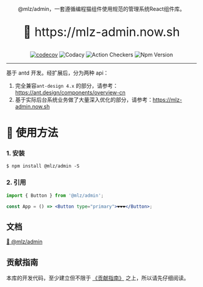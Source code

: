 <p align="center">
@mlz/admin，一套遵循编程猫组件使用规范的管理系统React组件库。
</p>
<p align="center" style="font-size: 32px">
🌈 https://mlz-admin.now.sh
</p>
<div align="center">

[![codecov](https://codecov.io/gh/juicecube/mlz-admin/branch/master/graph/badge.svg?token=ZNPL3AMQ7Z)](undefined) ![Codacy](https://app.codacy.com/project/badge/Grade/999d89d9099e41ef81b9af94c98a8726) ![Action Checkers](https://github.com/juicecube/mlz-admin/workflows/checker/badge.svg) ![Npm Version](https://img.shields.io/npm/v/@mlz/admin?color=42b983&label=%40mlz%2Fadmin&logo=42b983&logoColor=42b983)

</div>

---

基于 antd 开发。经扩展后，分为两种 api：

1. 完全兼容`ant-design 4.x` 的部分，请参考：https://ant.design/components/overview-cn
2. 基于实际后台系统业务做了大量深入优化的部分，请参考：https://mlz-admin.now.sh

# 🌈 使用方法

### 1. 安装

```shell
$ npm install @mlz/admin -S
```

### 2. 引用

```jsx
import { Button } from '@mlz/admin';

const App = () => <Button type="primary">❤️❤️❤️</Button>;
```

## 文档

[📖 @mlz/admin](https://www.mlz-admin.com/)

## 贡献指南

本库的开发代码，至少建立但不限于 [《贡献指南》](https://github.com/juicecube/mlz-admin/blob/master/CONTRIBUTING.md) 之上，所以请先仔细阅读。
